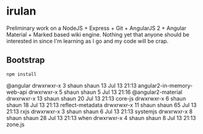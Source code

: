 # irulan
Preliminary work on a NodeJS + Express + Git + AngularJS 2 + Angular Material + Marked based wiki engine.  Nothing yet that anyone should be interested in since I'm learning as I go and my code will be crap.

## Bootstrap
```
npm install

```


@angular
drwxrwxr-x  3 shaun shaun 13 Jul 13 21:13 angular2-in-memory-web-api
drwxrwxr-x  5 shaun shaun  5 Jul 13 21:16 @angular2-material
drwxrwxr-x 13 shaun shaun 20 Jul 13 21:13 core-js
drwxrwxr-x  6 shaun shaun 18 Jul 13 21:13 reflect-metadata
drwxrwxr-x 11 shaun shaun 65 Jul 13 21:13 rxjs
drwxrwxr-x  3 shaun shaun  6 Jul 13 21:13 systemjs
drwxrwxr-x  8 shaun shaun 28 Jul 13 21:13 when
drwxrwxr-x  4 shaun shaun  8 Jul 13 21:13 zone.js
